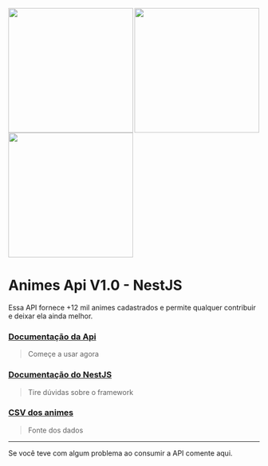 <img align='left'  width='250px'  src='https://upload.wikimedia.org/wikipedia/commons/2/29/Postgresql_elephant.svg'> <img align='center' width='250px'  src='https://teamwaresolutions.net/wp-content/uploads/2019/10/ed259587041c5ab79f24cb1e341f0a37.png'>  <img width='250px' align='center' src='https://s.gravatar.com/avatar/c36e7e0d5554c4ab2d65e6c7caf68db3?size=496&default=retro'>

# Animes Api V1.0 - NestJS 

Essa API fornece +12 mil animes cadastrados e permite qualquer contribuir e deixar ela ainda melhor. 


### <a href='#'> Documentação da Api </a>

> Começe a usar agora

### <a href='https://nestjs.com/'> Documentação do NestJS </a>

> Tire dúvidas sobre o framework


### <a href='https://www.kaggle.com/CooperUnion/anime-recommendations-database'> CSV dos animes </a>

> Fonte dos dados


<hr>

Se você teve com algum problema ao consumir a API comente aqui.
